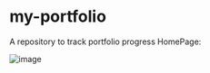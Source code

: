 # my-portfolio
A repository to track portfolio progress
HomePage:

![image](https://github.com/user-attachments/assets/9d48e8d2-f560-4902-a70a-7b91d5c924da)
